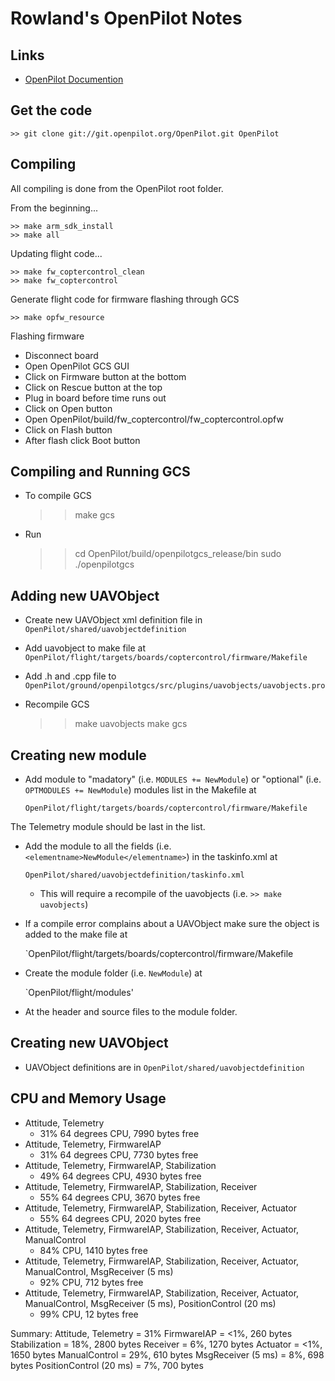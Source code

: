 Rowland's OpenPilot Notes
=========================

## Links
* [OpenPilot Documention](https://wiki.openpilot.org)

## Get the code

    >> git clone git://git.openpilot.org/OpenPilot.git OpenPilot

## Compiling

All compiling is done from the OpenPilot root folder.

From the beginning...

    >> make arm_sdk_install
    >> make all

Updating flight code...

    >> make fw_coptercontrol_clean
    >> make fw_coptercontrol

Generate flight code for firmware flashing through GCS

    >> make opfw_resource

Flashing firmware

* Disconnect board
* Open OpenPilot GCS GUI
* Click on Firmware button at the bottom
* Click on Rescue button at the top
* Plug in board before time runs out
* Click on Open button
* Open OpenPilot/build/fw_coptercontrol/fw_coptercontrol.opfw
* Click on Flash button
* After flash click Boot button

## Compiling and Running GCS

* To compile GCS

    >> make gcs

* Run

    >> cd OpenPilot/build/openpilotgcs_release/bin
    >> sudo ./openpilotgcs

## Adding new UAVObject

* Create new UAVObject xml definition file in `OpenPilot/shared/uavobjectdefinition`
* Add uavobject to make file at `OpenPilot/flight/targets/boards/coptercontrol/firmware/Makefile`
* Add .h and .cpp file to `OpenPilot/ground/openpilotgcs/src/plugins/uavobjects/uavobjects.pro`
* Recompile GCS

    >> make uavobjects
    >> make gcs


## Creating new module

* Add module to "madatory" (i.e. `MODULES += NewModule`) or "optional" (i.e. `OPTMODULES += NewModule`) modules list in the Makefile at

    `OpenPilot/flight/targets/boards/coptercontrol/firmware/Makefile`

The Telemetry module should be last in the list.

* Add the module to all the fields (i.e. `<elementname>NewModule</elementname>`) in the taskinfo.xml at

    `OpenPilot/shared/uavobjectdefinition/taskinfo.xml`

  * This will require a recompile of the uavobjects (i.e. `>> make uavobjects`)

* If a compile error complains about a UAVObject make sure the object is added to the make file at

    `OpenPilot/flight/targets/boards/coptercontrol/firmware/Makefile

* Create the module folder (i.e. `NewModule`) at

    `OpenPilot/flight/modules'

* At the header and source files to the module folder.

## Creating new UAVObject

* UAVObject definitions are in `OpenPilot/shared/uavobjectdefinition`

## CPU and Memory Usage

* Attitude, Telemetry
    * 31% 64 degrees CPU, 7990 bytes free
* Attitude, Telemetry, FirmwareIAP
    * 31% 64 degrees CPU, 7730 bytes free
* Attitude, Telemetry, FirmwareIAP, Stabilization
    * 49% 64 degrees CPU, 4930 bytes free
* Attitude, Telemetry, FirmwareIAP, Stabilization, Receiver
    * 55% 64 degrees CPU, 3670 bytes free
* Attitude, Telemetry, FirmwareIAP, Stabilization, Receiver, Actuator
    * 55% 64 degrees CPU, 2020 bytes free
* Attitude, Telemetry, FirmwareIAP, Stabilization, Receiver, Actuator, ManualControl
    * 84% CPU, 1410 bytes free
* Attitude, Telemetry, FirmwareIAP, Stabilization, Receiver, Actuator, ManualControl, MsgReceiver (5 ms)
    * 92% CPU, 712 bytes free
* Attitude, Telemetry, FirmwareIAP, Stabilization, Receiver, Actuator, ManualControl, MsgReceiver (5 ms), PositionControl (20 ms)
    * 99% CPU, 12 bytes free

Summary:
Attitude, Telemetry     = 31%
FirmwareIAP             = <1%,  260 bytes
Stabilization           = 18%, 2800 bytes
Receiver                =  6%, 1270 bytes
Actuator                = <1%, 1650 bytes
ManualControl           = 29%,  610 bytes
MsgReceiver (5 ms)      =  8%,  698 bytes
PositionControl (20 ms) =  7%,  700 bytes
